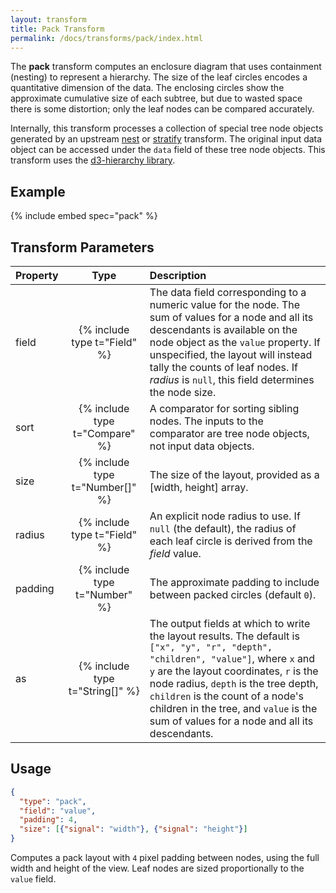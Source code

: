 ```yaml
---
layout: transform
title: Pack Transform
permalink: /docs/transforms/pack/index.html
---
```


The **pack** transform computes an enclosure diagram that uses containment (nesting) to represent a hierarchy. The size of the leaf circles encodes a quantitative dimension of the data. The enclosing circles show the approximate cumulative size of each subtree, but due to wasted space there is some distortion; only the leaf nodes can be compared accurately.

Internally, this transform processes a collection of special tree node objects generated by an upstream [nest](../nest) or [stratify](../stratify) transform. The original input data object can be accessed under the `data` field of these tree node objects. This transform uses the [d3-hierarchy library](https://github.com/d3/d3-hierarchy).

## Example

{% include embed spec="pack" %}

## Transform Parameters

| Property            | Type                           | Description   |
| :------------------ | :----------------------------: | :------------ |
| field               | {% include type t="Field" %}   | The data field corresponding to a numeric value for the node. The sum of values for a node and all its descendants is available on the node object as the `value` property. If unspecified, the layout will instead tally the counts of leaf nodes. If _radius_ is `null`, this field determines the node size.|
| sort                | {% include type t="Compare" %} | A comparator for sorting sibling nodes. The inputs to the comparator are tree node objects, not input data objects.|
| size                | {% include type t="Number[]" %}| The size of the layout, provided as a [width, height] array.|
| radius              | {% include type t="Field" %}   | An explicit node radius to use. If `null` (the default), the radius of each leaf circle is derived from the _field_ value.|
| padding             | {% include type t="Number" %}  | The approximate padding to include between packed circles (default `0`).|
| as                  | {% include type t="String[]" %}| The output fields at which to write the layout results. The default is `["x", "y", "r", "depth", "children", "value"]`, where `x` and `y` are the layout coordinates, `r` is the node radius, `depth` is the tree depth, `children` is the count of a node's children in the tree, and `value` is the sum of values for a node and all its descendants.|

## Usage

```json
{
  "type": "pack",
  "field": "value",
  "padding": 4,
  "size": [{"signal": "width"}, {"signal": "height"}]
}
```

Computes a pack layout with `4` pixel padding between nodes, using the full width and height of the view. Leaf nodes are sized proportionally to the `value` field.
